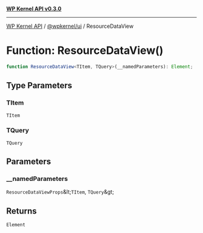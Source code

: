 [**WP Kernel API v0.3.0**](../../../README.md)

---

[WP Kernel API](../../../README.md) / [@wpkernel/ui](../README.md) / ResourceDataView

# Function: ResourceDataView()

```ts
function ResourceDataView<TItem, TQuery>(__namedParameters): Element;
```

## Type Parameters

### TItem

`TItem`

### TQuery

`TQuery`

## Parameters

### \_\_namedParameters

`ResourceDataViewProps`\&lt;`TItem`, `TQuery`\&gt;

## Returns

`Element`

